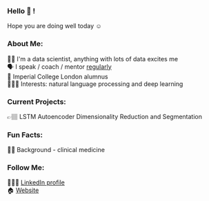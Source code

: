 ### Hello 👋 ! 
Hope you are doing well today ☺️

### About Me:
👨‍🏫  I'm a data scientist, anything with lots of data excites me   
🗣️  I speak / coach / mentor [regularly](https://www.drdavidtang.page/talks.html)   
📜  Imperial College London alumnus   
👨🏼‍💻  Interests: natural language processing and deep learning   

### Current Projects:  
👉🏽 LSTM Autoencoder Dimensionality Reduction and Segmentation

### Fun Facts:  
🧑‍⚕️  Background - clinical medicine

### Follow Me:
🕵🏻‍♂️  [LinkedIn profile](https://www.linkedin.com/in/drdavidtang/)   
🏠  [Website](https://www.drdavidtang.page)  

<!--
**dcstang/dcstang** is a ✨ _special_ ✨ repository because its `README.md` (this file) appears on your GitHub profile.

Here are some ideas to get you started:

- 🔭 I’m currently working on ...
- 🌱 I’m currently learning ...
- 👯 I’m looking to collaborate on ...
- 🤔 I’m looking for help with ...
- 💬 Ask me about ...
- 📫 How to reach me: ...
- 😄 Pronouns: ...
- ⚡ Fun fact: ...
-->
